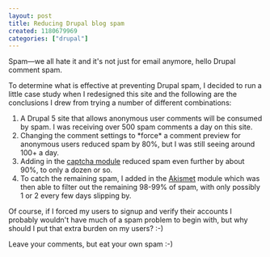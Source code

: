 ```yaml
--- 
layout: post
title: Reducing Drupal blog spam
created: 1180679969
categories: ["drupal"]
---
```

Spam&mdash;we all hate it and it's not just for email anymore, hello Drupal comment spam.

To determine what is effective at preventing Drupal spam, I decided to run a little case study when I redesigned this site and the following are the conclusions I drew from trying a number of different combinations:


<ol>
<li>A Drupal 5 site that allows anonymous user comments will be consumed by spam. I was receiving over 500 spam comments a day on this site.</li>
<li>Changing the comment settings to *force* a comment preview for anonymous users reduced spam by 80%, but I was still seeing around 100+ a day.</li>
<li>Adding in the <a href="http://drupal.org/project/captcha">captcha module</a> reduced spam even further by about 90%, to only a dozen or so.</li>
<li>To catch the remaining spam, I added in the <a href="http://drupal.org/project/akismet">Akismet</a> module which was then able to filter out the remaining 98-99% of spam, with only possibly 1 or 2 every few days slipping by.</li>
</ol>

Of course, if I forced my users to signup and verify their accounts I probably wouldn't have much of a spam problem to begin with, but why should I put that extra burden on my users? :-)

Leave your comments, but eat your own spam :-)
